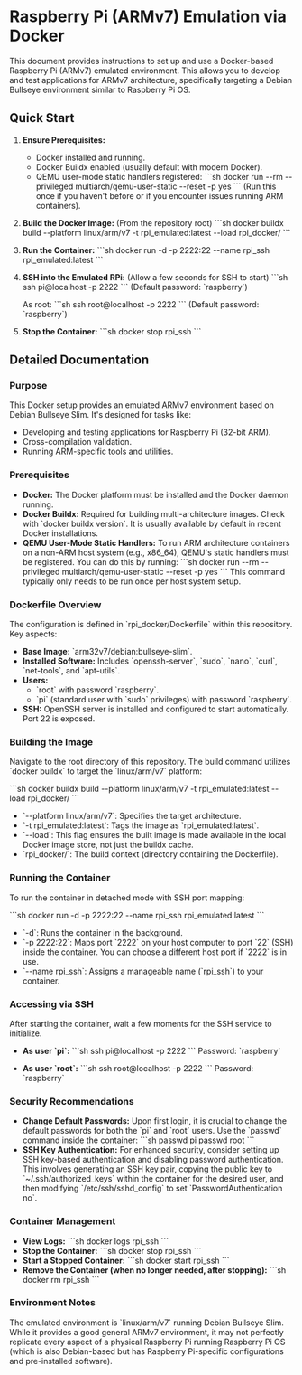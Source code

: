 # Raspberry Pi (ARMv7) Emulation via Docker

This document provides instructions to set up and use a Docker-based Raspberry Pi (ARMv7) emulated environment. This allows you to develop and test applications for ARMv7 architecture, specifically targeting a Debian Bullseye environment similar to Raspberry Pi OS.

## Quick Start

1.  **Ensure Prerequisites:**
    *   Docker installed and running.
    *   Docker Buildx enabled (usually default with modern Docker).
    *   QEMU user-mode static handlers registered:
        \`\`\`sh
        docker run --rm --privileged multiarch/qemu-user-static --reset -p yes
        \`\`\`
        (Run this once if you haven't before or if you encounter issues running ARM containers).

2.  **Build the Docker Image:**
    (From the repository root)
    \`\`\`sh
    docker buildx build --platform linux/arm/v7 -t rpi_emulated:latest --load rpi_docker/
    \`\`\`

3.  **Run the Container:**
    \`\`\`sh
    docker run -d -p 2222:22 --name rpi_ssh rpi_emulated:latest
    \`\`\`

4.  **SSH into the Emulated RPi:**
    (Allow a few seconds for SSH to start)
    \`\`\`sh
    ssh pi@localhost -p 2222
    \`\`\`
    (Default password: \`raspberry\`)

    As root:
    \`\`\`sh
    ssh root@localhost -p 2222
    \`\`\`
    (Default password: \`raspberry\`)

5.  **Stop the Container:**
    \`\`\`sh
    docker stop rpi_ssh
    \`\`\`

## Detailed Documentation

### Purpose

This Docker setup provides an emulated ARMv7 environment based on Debian Bullseye Slim. It's designed for tasks like:
- Developing and testing applications for Raspberry Pi (32-bit ARM).
- Cross-compilation validation.
- Running ARM-specific tools and utilities.

### Prerequisites

*   **Docker:** The Docker platform must be installed and the Docker daemon running.
*   **Docker Buildx:** Required for building multi-architecture images. Check with \`docker buildx version\`. It is usually available by default in recent Docker installations.
*   **QEMU User-Mode Static Handlers:** To run ARM architecture containers on a non-ARM host system (e.g., x86_64), QEMU's static handlers must be registered. You can do this by running:
    \`\`\`sh
    docker run --rm --privileged multiarch/qemu-user-static --reset -p yes
    \`\`\`
    This command typically only needs to be run once per host system setup.

### Dockerfile Overview

The configuration is defined in \`rpi_docker/Dockerfile\` within this repository. Key aspects:
- **Base Image:** \`arm32v7/debian:bullseye-slim\`.
- **Installed Software:** Includes \`openssh-server\`, \`sudo\`, \`nano\`, \`curl\`, \`net-tools\`, and \`apt-utils\`.
- **Users:**
    - \`root\` with password \`raspberry\`.
    - \`pi\` (standard user with \`sudo\` privileges) with password \`raspberry\`.
- **SSH:** OpenSSH server is installed and configured to start automatically. Port 22 is exposed.

### Building the Image

Navigate to the root directory of this repository. The build command utilizes \`docker buildx\` to target the \`linux/arm/v7\` platform:

\`\`\`sh
docker buildx build --platform linux/arm/v7 -t rpi_emulated:latest --load rpi_docker/
\`\`\`
- \`--platform linux/arm/v7\`: Specifies the target architecture.
- \`-t rpi_emulated:latest\`: Tags the image as \`rpi_emulated:latest\`.
- \`--load\`: This flag ensures the built image is made available in the local Docker image store, not just the buildx cache.
- \`rpi_docker/\`: The build context (directory containing the Dockerfile).

### Running the Container

To run the container in detached mode with SSH port mapping:

\`\`\`sh
docker run -d -p 2222:22 --name rpi_ssh rpi_emulated:latest
\`\`\`
- \`-d\`: Runs the container in the background.
- \`-p 2222:22\`: Maps port \`2222\` on your host computer to port \`22\` (SSH) inside the container. You can choose a different host port if \`2222\` is in use.
- \`--name rpi_ssh\`: Assigns a manageable name (\`rpi_ssh\`) to your container.

### Accessing via SSH

After starting the container, wait a few moments for the SSH service to initialize.

-   **As user \`pi\`:**
    \`\`\`sh
    ssh pi@localhost -p 2222
    \`\`\`
    Password: \`raspberry\`

-   **As user \`root\`:**
    \`\`\`sh
    ssh root@localhost -p 2222
    \`\`\`
    Password: \`raspberry\`

### Security Recommendations

*   **Change Default Passwords:** Upon first login, it is crucial to change the default passwords for both the \`pi\` and \`root\` users. Use the \`passwd\` command inside the container:
    \`\`\`sh
    passwd pi
    passwd root
    \`\`\`
*   **SSH Key Authentication:** For enhanced security, consider setting up SSH key-based authentication and disabling password authentication. This involves generating an SSH key pair, copying the public key to \`~/.ssh/authorized_keys\` within the container for the desired user, and then modifying \`/etc/ssh/sshd_config\` to set \`PasswordAuthentication no\`.

### Container Management

-   **View Logs:**
    \`\`\`sh
    docker logs rpi_ssh
    \`\`\`
-   **Stop the Container:**
    \`\`\`sh
    docker stop rpi_ssh
    \`\`\`
-   **Start a Stopped Container:**
    \`\`\`sh
    docker start rpi_ssh
    \`\`\`
-   **Remove the Container (when no longer needed, after stopping):**
    \`\`\`sh
    docker rm rpi_ssh
    \`\`\`

### Environment Notes

The emulated environment is \`linux/arm/v7\` running Debian Bullseye Slim. While it provides a good general ARMv7 environment, it may not perfectly replicate every aspect of a physical Raspberry Pi running Raspberry Pi OS (which is also Debian-based but has Raspberry Pi-specific configurations and pre-installed software).
